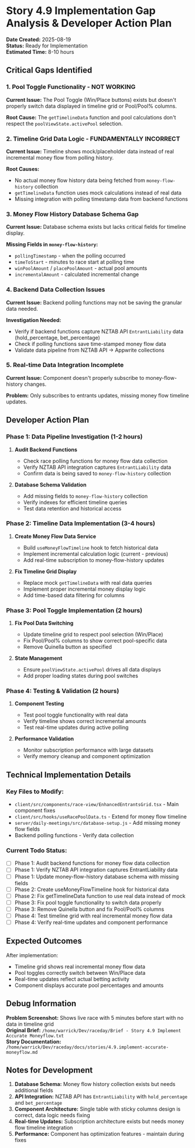 # Story 4.9 Implementation Gap Analysis & Developer Action Plan

**Date Created:** 2025-08-19  
**Status:** Ready for Implementation  
**Estimated Time:** 8-10 hours

## Critical Gaps Identified

### **1. Pool Toggle Functionality - NOT WORKING**
**Current Issue:** The Pool Toggle (Win/Place buttons) exists but doesn't properly switch data displayed in timeline grid or Pool/Pool% columns.

**Root Cause:** The `getTimelineData` function and pool calculations don't respect the `poolViewState.activePool` selection.

### **2. Timeline Grid Data Logic - FUNDAMENTALLY INCORRECT**
**Current Issue:** Timeline shows mock/placeholder data instead of real incremental money flow from polling history.

**Root Causes:**
- No actual money flow history data being fetched from `money-flow-history` collection
- `getTimelineData` function uses mock calculations instead of real data
- Missing integration with polling timestamp data from backend functions

### **3. Money Flow History Database Schema Gap**
**Current Issue:** Database schema exists but lacks critical fields for timeline display.

**Missing Fields in `money-flow-history`:**
- `pollingTimestamp` - when the polling occurred
- `timeToStart` - minutes to race start at polling time
- `winPoolAmount` / `placePoolAmount` - actual pool amounts
- `incrementalAmount` - calculated incremental change

### **4. Backend Data Collection Issues**
**Current Issue:** Backend polling functions may not be saving the granular data needed.

**Investigation Needed:**
- Verify if backend functions capture NZTAB API `EntrantLiability` data (hold_percentage, bet_percentage)
- Check if polling functions save time-stamped money flow data
- Validate data pipeline from NZTAB API → Appwrite collections

### **5. Real-time Data Integration Incomplete**
**Current Issue:** Component doesn't properly subscribe to money-flow-history changes.

**Problem:** Only subscribes to entrants updates, missing money flow timeline updates.

## Developer Action Plan

### **Phase 1: Data Pipeline Investigation (1-2 hours)**
1. **Audit Backend Functions**
   - Check race polling functions for money flow data collection
   - Verify NZTAB API integration captures `EntrantLiability` data
   - Confirm data is being saved to `money-flow-history` collection

2. **Database Schema Validation**
   - Add missing fields to `money-flow-history` collection
   - Verify indexes for efficient timeline queries
   - Test data retention and historical access

### **Phase 2: Timeline Data Implementation (3-4 hours)**
1. **Create Money Flow Data Service**
   - Build `useMoneyFlowTimeline` hook to fetch historical data
   - Implement incremental calculation logic (current - previous)
   - Add real-time subscription to money-flow-history updates

2. **Fix Timeline Grid Display**
   - Replace mock `getTimelineData` with real data queries
   - Implement proper incremental money display logic
   - Add time-based data filtering for columns

### **Phase 3: Pool Toggle Implementation (2 hours)**
1. **Fix Pool Data Switching**
   - Update timeline grid to respect pool selection (Win/Place)
   - Fix Pool/Pool% columns to show correct pool-specific data
   - Remove Quinella button as specified

2. **State Management**
   - Ensure `poolViewState.activePool` drives all data displays
   - Add proper loading states during pool switches

### **Phase 4: Testing & Validation (2 hours)**
1. **Component Testing**
   - Test pool toggle functionality with real data
   - Verify timeline shows correct incremental amounts
   - Test real-time updates during active polling

2. **Performance Validation**
   - Monitor subscription performance with large datasets
   - Verify memory cleanup and component optimization

## Technical Implementation Details

### **Key Files to Modify:**
- `client/src/components/race-view/EnhancedEntrantsGrid.tsx` - Main component fixes
- `client/src/hooks/useRacePoolData.ts` - Extend for money flow timeline
- `server/daily-meetings/src/database-setup.js` - Add missing money flow fields
- Backend polling functions - Verify data collection

### **Current Todo Status:**
- [ ] Phase 1: Audit backend functions for money flow data collection
- [ ] Phase 1: Verify NZTAB API integration captures EntrantLiability data
- [ ] Phase 1: Update money-flow-history database schema with missing fields
- [ ] Phase 2: Create useMoneyFlowTimeline hook for historical data
- [ ] Phase 2: Fix getTimelineData function to use real data instead of mock
- [ ] Phase 3: Fix pool toggle functionality to switch data properly
- [ ] Phase 3: Remove Quinella button and fix Pool/Pool% columns
- [ ] Phase 4: Test timeline grid with real incremental money flow data
- [ ] Phase 4: Verify real-time updates and component performance

## Expected Outcomes

After implementation:
- Timeline grid shows real incremental money flow data
- Pool toggles correctly switch between Win/Place data
- Real-time updates reflect actual betting activity
- Component displays accurate pool percentages and amounts

## Debug Information

**Problem Screenshot:** Shows live race with 5 minutes before start with no data in timeline grid  
**Original Brief:** `/home/warrick/Dev/raceday/Brief - Story 4.9 Implement Accurate Moneyflow.txt`  
**Story Documentation:** `/home/warrick/Dev/raceday/docs/stories/4.9.implement-accurate-moneyflow.md`

## Notes for Development

1. **Database Schema:** Money flow history collection exists but needs additional fields
2. **API Integration:** NZTAB API has `EntrantLiability` with `hold_percentage` and `bet_percentage`
3. **Component Architecture:** Single table with sticky columns design is correct, data logic needs fixing
4. **Real-time Updates:** Subscription architecture exists but needs money flow timeline integration
5. **Performance:** Component has optimization features - maintain during fixes
